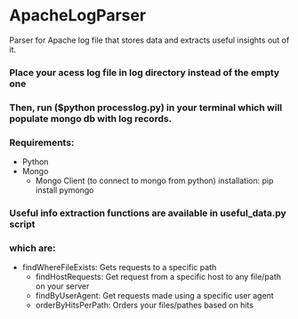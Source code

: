 # ApacheLogParser
Parser for Apache log file that stores data and extracts useful insights out of it.

### Place your acess log file in log directory instead of the empty one

### Then, run ($python processlog.py) in your terminal which will populate mongo db with log records. 

### Requirements:
   * Python
   * Mongo 
	 * Mongo Client (to connect to mongo from python)
			installation: pip install pymongo

### Useful info extraction functions are available in useful_data.py script
### which are:
   * findWhereFileExists: Gets requests to a specific path
	 * findHostRequests: Get request from a specific host to any file/path on your server
	 * findByUserAgent: Get requests made using a specific user agent
	 * orderByHitsPerPath: Orders your files/pathes based on hits